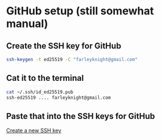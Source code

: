 # GitHub setup (still somewhat manual)

## Create the SSH key for GitHub
```bash
ssh-keygen -t ed25519 -C "farleyknight@gmail.com" 
```

## Cat it to the terminal
```bash
cat ~/.ssh/id_ed25519.pub 
ssh-ed25519 .... farleyknight@gmail.com
```

## Paste that into the SSH keys for GitHub

[Create a new SSH key](https://github.com/settings/ssh/new)
